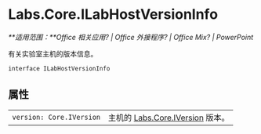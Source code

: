 
# <a name="labs.core.ilabhostversioninfo"></a>Labs.Core.ILabHostVersionInfo

 _**适用范围：**Office 相关应用? | Office 外接程序? | Office Mix? | PowerPoint_

有关实验室主机的版本信息。

```
interface ILabHostVersionInfo
```


## <a name="properties"></a>属性


|||
|:-----|:-----|
| `version: Core.IVersion`|主机的 [Labs.Core.IVersion](../../reference/office-mix/labs.core.iversion.md) 版本。|
